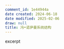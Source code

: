 ```yaml
---
comment_id: 1e44944a
date created: 2024-06-18
date modified: 2025-02-06
draw: null
title: 冯•诺伊曼系统结构
---
```

excerpt

<!-- more -->
